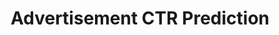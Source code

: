 ---
title: "Advertisement CTR Prediction"
image: "/img/phone_click.jpg"
description: "Predict Click-Through Rate (CTR) with various supervised ML models."
github: "https://github.com/LiyangSong/Advertisement-CTR-Prediction"
weight: 5
---
